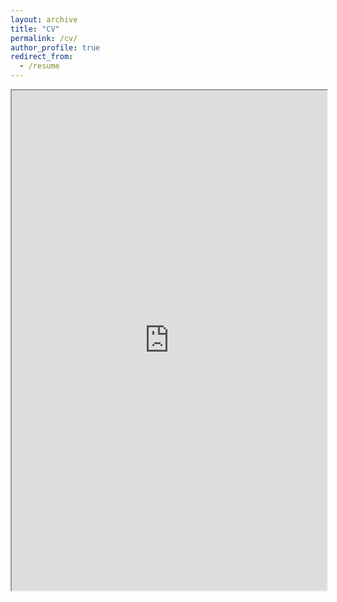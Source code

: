 ```yaml
---
layout: archive
title: "CV"
permalink: /cv/
author_profile: true
redirect_from:
  - /resume
---
```

<iframe src="https://drive.google.com/file/d/1_tNCs-afL8stD0xAi3e1kOrEFU8KZo2m/preview" width="100%" height="800"></iframe>

<!-- https://drive.google.com/file/d/1Mz4itpCTYICAwTaLVyNWvHA0TZwLIdM9/preview  -->
